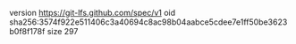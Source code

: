 version https://git-lfs.github.com/spec/v1
oid sha256:3574f922e511406c3a40694c8ac98b04aabce5cdee7e1ff50be3623b0f8f178f
size 297
